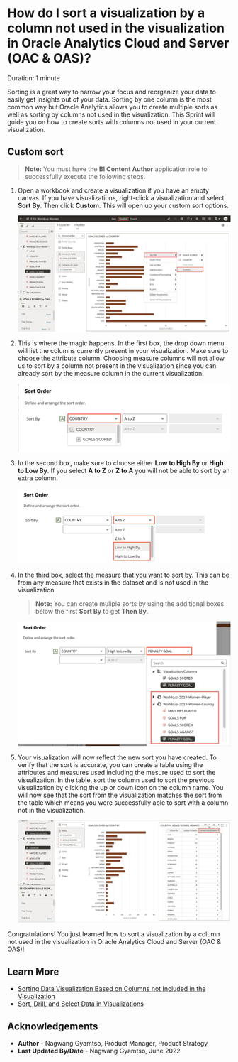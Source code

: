 # How do I sort a visualization by a column not used in the visualization in Oracle Analytics Cloud and Server (OAC & OAS)?

Duration: 1 minute

Sorting is a great way to narrow your focus and reorganize your data to easily get insights out of your data. Sorting by one column is the most common way but Oracle Analytics allows you to create multiple sorts as well as sorting by columns not used in the visualization. This Sprint will guide you on how to create sorts with columns not used in your current visualization.

[](youtube:om00JEvAY2w:large)

## Custom sort
>**Note:** You must have the **BI Content Author** application role to successfully execute the following steps.

1. Open a workbook and create a visualization if you have an empty canvas. If you have visualizations, right-click a visualization and select **Sort By**. Then click **Custom**. This will open up your custom sort options.

    ![Sort by custom](images/sort-by.png)

2. This is where the magic happens. In the first box, the drop down menu will list the columns currently present in your visualization. Make sure to choose the attribute column. Choosing measure columns will not allow us to sort by a column not present in the visualization since you  can already sort by the measure column in the current visualization.

    ![column one](images/column-one.png)

3. In the second box, make sure to choose either **Low to High By** or **High to Low By**. If you select **A to Z** or **Z to A** you will not be able to sort by an extra column.

    ![column two](images/column-two.png)

4. In the third box, select the measure that you want to sort by. This can be from any measure that exists in the dataset and is not used in the visualization.

    >**Note:** You can create muliple sorts by using the additional boxes below the first **Sort By** to get **Then By**.

    ![column three](images/column-three.png)    

5. Your visualization will now reflect the new sort you have created. To verify that the sort is accurate, you can create a table using the attributes and measures used including the mesure used to sort the visualization. In the table, sort the column used to sort the previous visualization by clicking the up or down icon on the column name. You will now see that the sort from the visualization matches the sort from the table which means you were successfully able to sort with a column not in the visualization.

    ![Verify sort](images/verify-sort.png)

Congratulations! You just learned how to sort a visualization by a column not used in the visualization in Oracle Analytics Cloud and Server (OAC & OAS)!

## Learn More
* [Sorting Data Visualization Based on Columns not Included in the Visualization](https://www.youtube.com/watch?v=i5m1tLIUxIc)
* [Sort, Drill, and Select Data in Visualizations](https://docs.oracle.com/en/cloud/paas/analytics-cloud/acubi/sort-drill-and-select-data-visualizations.html)

## Acknowledgements
* **Author** - Nagwang Gyamtso, Product Manager, Product Strategy
* **Last Updated By/Date** - Nagwang Gyamtso,  June 2022

